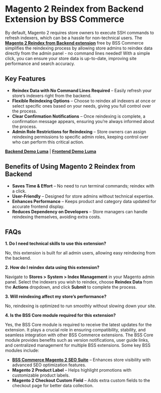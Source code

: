 # Magento 2 Reindex from Backend Extension by BSS Commerce

By default, Magento 2 requires store owners to execute SSH commands to refresh indexers, which can be a hassle for non-technical users. The **[Magento 2 Reindex from Backend extension](https://bsscommerce.com/magento-2-reindex-from-backend-extension.html)** free by BSS Commerce simplifies the reindexing process by allowing store admins to reindex data directly from the admin panel - no command lines needed! With a simple click, you can ensure your store data is up-to-date, improving site performance and search accuracy.

## Key Features
* **Reindex Data with No Command Lines Required** – Easily refresh your store’s indexers right from the backend. 
* **Flexible Reindexing Options** – Choose to reindex all indexers at once or select specific ones based on your needs, giving you full control over the process.
* **Clear Confirmation Notifications** – Once reindexing is complete, a confirmation message appears, ensuring you’re always informed about the process.
* **Admin Role Restrictions for Reindexing** – Store owners can assign reindexing permissions to specific admin roles, keeping control over who can perform this critical action.

**[Backend Demo Luma](https://disable-compare.demom2.bsscommerce.com/admin/indexer/indexer/list/key/74d307d7b14e3883ab861238df391a20b2e3e92ea51645226c0ff340ee7e3cc4/)** | **[Frontend Demo Luma](https://disable-compare.demom2.bsscommerce.com/)**

## Benefits of Using Magento 2 Reindex from Backend

* **Saves Time & Effort** – No need to run terminal commands; reindex with a click. 
* **User-Friendly** – Designed for store admins without technical expertise. 
* **Enhances Performance** – Keeps product and category data updated for accurate frontend display.  
* **Reduces Dependency on Developers** – Store managers can handle reindexing themselves, avoiding extra costs.

## FAQs
**1. Do I need technical skills to use this extension?**

No, this extension is built for all admin users, allowing easy reindexing from the backend.

**2. How do I reindex data using this extension?**

Navigate to **Stores > System > Index Management** in your Magento admin panel. Select the indexers you wish to reindex, choose **Reindex Data** from the **Actions** dropdown, and click **Submit** to complete the process.

**3. Will reindexing affect my store’s performance?**

No, reindexing is optimized to run smoothly without slowing down your site.

**4. Is the BSS Core module required for this extension?**

Yes, the BSS Core module is required to receive the latest updates for the extension. It plays a crucial role in ensuring compatibility, stability, and seamless integration with other BSS Commerce extensions. The BSS Core module provides benefits such as version notifications, user guide links, and centralized management for multiple BSS extensions. Some key BSS modules include:
* **[BSS Commerce Magento 2 SEO Suite](https://bsscommerce.com/magento-2-seo-extension.html)** – Enhances store visibility with advanced SEO optimization features.
* **Magento 2 Product Label** – Helps highlight promotions with customizable product labels.
* **Magento 2 Checkout Custom Field** – Adds extra custom fields to the checkout page for better data collection.
